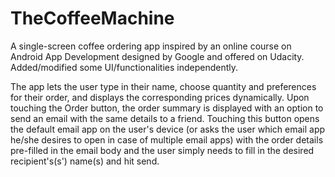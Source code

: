 # TheCoffeeMachine
A single-screen coffee ordering app inspired by an online course on Android App Development designed by Google and offered on Udacity. Added/modified some UI/functionalities independently.

The app lets the user type in their name,  choose quantity and preferences for their order, and displays the corresponding prices dynamically. Upon touching the Order button, the order summary is displayed with an option to send an email with the same details to a friend. Touching this button opens the default email app on the user's device (or asks the user which email app he/she desires to open in case of multiple email apps) with the order details pre-filled in the email body and the user simply needs to fill in the desired recipient's(s') name(s) and hit send.
